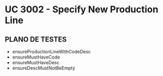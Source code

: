 # UC 3002 - Specify New Production Line #

## PLANO DE TESTES ##

* ensureProductionLineWithCodeDesc
* ensureMustHaveCode
* ensureMustHaveDesc
* ensureDescMustNotBeEmpty
